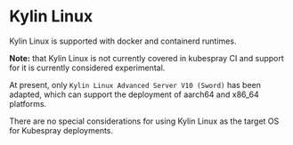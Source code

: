# Kylin Linux

Kylin Linux is supported with docker and containerd runtimes.

**Note:** that Kylin Linux is not currently covered in kubespray CI and
support for it is currently considered experimental.

At present, only `Kylin Linux Advanced Server V10 (Sword)` has been adapted, which can support the deployment of aarch64 and x86_64 platforms.

There are no special considerations for using Kylin Linux as the target OS
for Kubespray deployments.
